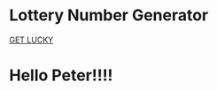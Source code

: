 # Lottery Number Generator

[GET LUCKY](https://tranpeter08.github.io/lottery/ "WIN")

# Hello Peter!!!!

